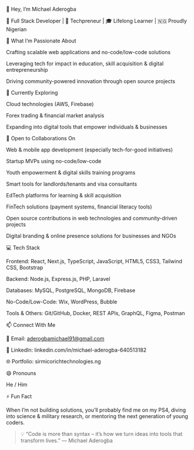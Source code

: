 

👋 Hey, I’m Michael Aderogba

💼 Full Stack Developer | 🚀 Techpreneur | 🎓 Lifelong Learner | 🇳🇬 Proudly Nigerian




👀 What I’m Passionate About

Crafting scalable web applications and no-code/low-code solutions

Leveraging tech for impact in education, skill acquisition & digital entrepreneurship

Driving community-powered innovation through open source projects





🌱 Currently Exploring

Cloud technologies (AWS, Firebase)

Forex trading & financial market analysis

Expanding into digital tools that empower individuals & businesses





🤝 Open to Collaborations On

Web & mobile app development (especially tech-for-good initiatives)

Startup MVPs using no-code/low-code

Youth empowerment & digital skills training programs

Smart tools for landlords/tenants and visa consultants

EdTech platforms for learning & skill acquisition

FinTech solutions (payment systems, financial literacy tools)

Open source contributions in web technologies and community-driven projects

Digital branding & online presence solutions for businesses and NGOs





💻 Tech Stack

Frontend: React, Next.js, TypeScript, JavaScript, HTML5, CSS3, Tailwind CSS, Bootstrap

Backend: Node.js, Express.js, PHP, Laravel

Databases: MySQL, PostgreSQL, MongoDB, Firebase

No-Code/Low-Code: Wix, WordPress, Bubble

Tools & Others: Git/GitHub, Docker, REST APIs, GraphQL, Figma, Postman





📫 Connect With Me

📧 Email: aderogbamichael91@gmail.com

💼 LinkedIn: linkedin.com/in/michael-aderogba-640513182

🌐 Portfolio: sirmicorichtechnologies.ng





😄 Pronouns

He / Him




⚡ Fun Fact

When I’m not building solutions, you’ll probably find me on my PS4, diving into science & military research, or mentoring the next generation of young coders.




> 💡 “Code is more than syntax – it’s how we turn ideas into tools that transform lives.”
— Michael Aderogba






